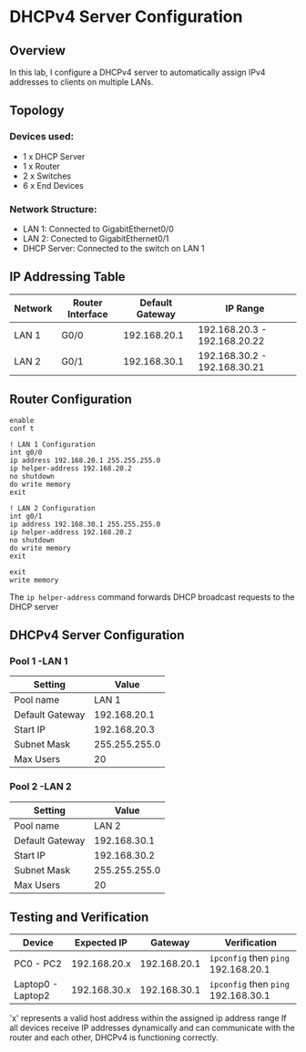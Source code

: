 # DHCPv4 Server Configuration
## Overview
In this lab, I configure a DHCPv4 server to automatically assign IPv4 addresses to clients on multiple LANs. 

## Topology


### Devices used:
- 1 x DHCP Server
- 1 x Router
- 2 x Switches
- 6 x End Devices

### Network Structure: 
- LAN 1: Connected to GigabitEthernet0/0
- LAN 2: Conected to GigabitEthernet0/1
- DHCP Server: Connected to the switch on LAN 1

## IP Addressing Table
| Network | Router Interface | Default Gateway | IP Range | 
|---|---|---|---|
| LAN 1 | G0/0 | 192.168.20.1 | 192.168.20.3 - 192.168.20.22 |
| LAN 2 | G0/1 | 192.168.30.1 | 192.168.30.2 - 192.168.30.21 |

## Router Configuration

```
enable
conf t

! LAN 1 Configuration
int g0/0
ip address 192.168.20.1 255.255.255.0
ip helper-address 192.168.20.2
no shutdown
do write memory
exit

! LAN 2 Configuration
int g0/1
ip address 192.168.30.1 255.255.255.0
ip helper-address 192.168.20.2
no shutdown
do write memory
exit

exit
write memory
```

The `ip helper-address` command forwards DHCP broadcast requests to the DHCP server

## DHCPv4 Server Configuration
### Pool 1 -LAN 1
| Setting | Value |
|---|---|
| Pool name | LAN 1 |
| Default Gateway | 192.168.20.1 |
| Start IP | 192.168.20.3 |
| Subnet Mask | 255.255.255.0 |
| Max Users | 20 |

### Pool 2 -LAN 2
| Setting | Value |
|---|---|
| Pool name | LAN 2 |
| Default Gateway | 192.168.30.1 |
| Start IP | 192.168.30.2 |
| Subnet Mask | 255.255.255.0 |
| Max Users | 20 |

## Testing and Verification
| Device | Expected IP | Gateway | Verification |
|---|---|---|---|
| PC0 - PC2 | 192.168.20.x | 192.168.20.1 | `ipconfig` then `ping` 192.168.20.1 |
| Laptop0 - Laptop2 | 192.168.30.x | 192.168.30.1 | `ipconfig` then `ping` 192.168.30.1 |


'x' represents a  valid host address within the assigned ip address range 
If all devices receive IP addresses dynamically and can communicate with the router and each other, DHCPv4 is  functioning correctly.




